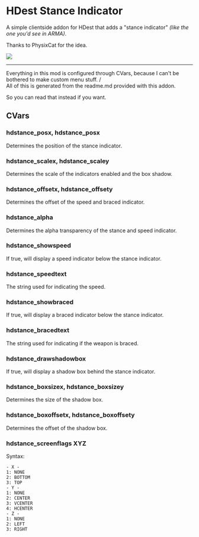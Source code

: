 # HDest Stance Indicator
A simple clientside addon for HDest that adds a "stance indicator" *(like the one you'd see in ARMA)*.

Thanks to PhysixCat for the idea.

![](https://cdn.discordapp.com/attachments/713246305392001055/856878292706525204/unknown.png)

---
Everything in this mod is configured through CVars,
because I can't be bothered to make custom menu stuff.
/  
All of this is generated from
the readme.md provided with this addon.

So you can read that instead if you want.

## CVars
### hdstance_posx, hdstance_posx
Determines the position of the stance indicator.

### hdstance_scalex, hdstance_scaley
Determines the scale of
the indicators enabled and the box shadow.

### hdstance_offsetx, hdstance_offsety
Determines the offset of
the speed and braced indicator.

### hdstance_alpha
Determines the alpha transparency of
the stance and speed indicator.

### hdstance_showspeed
If true, will display a speed indicator
below the stance indicator.

### hdstance_speedtext
The string used for indicating the speed.

### hdstance_showbraced
If true, will display a braced indicator
below the stance indicator.

### hdstance_bracedtext
The string used for indicating if the weapon is braced.

### hdstance_drawshadowbox
If true, will display a shadow box
behind the stance indicator.

### hdstance_boxsizex, hdstance_boxsizey
Determines the size of the shadow box.

### hdstance_boxoffsetx, hdstance_boxoffsety
Determines the offset of the shadow box.

### hdstance_screenflags XYZ
Syntax:
```
- X -
1: NONE
2: BOTTOM
3: TOP
- Y -
1: NONE
2: CENTER
3: VCENTER
4: HCENTER
- Z -
1: NONE
2: LEFT
3: RIGHT
```
